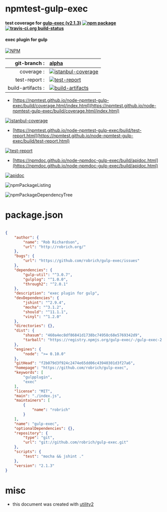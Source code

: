 # npmtest-gulp-exec

#### test coverage for  [gulp-exec (v2.1.3)](https://github.com/robrich/gulp-exec)  [![npm package](https://img.shields.io/npm/v/npmtest-gulp-exec.svg?style=flat-square)](https://www.npmjs.org/package/npmtest-gulp-exec) [![travis-ci.org build-status](https://api.travis-ci.org/npmtest/node-npmtest-gulp-exec.svg)](https://travis-ci.org/npmtest/node-npmtest-gulp-exec)

#### exec plugin for gulp

[![NPM](https://nodei.co/npm/gulp-exec.png?downloads=true&downloadRank=true&stars=true)](https://www.npmjs.com/package/gulp-exec)

| git-branch : | [alpha](https://github.com/npmtest/node-npmtest-gulp-exec/tree/alpha)|
|--:|:--|
| coverage : | [![istanbul-coverage](https://npmtest.github.io/node-npmtest-gulp-exec/build/coverage.badge.svg)](https://npmtest.github.io/node-npmtest-gulp-exec/build/coverage.html/index.html)|
| test-report : | [![test-report](https://npmtest.github.io/node-npmtest-gulp-exec/build/test-report.badge.svg)](https://npmtest.github.io/node-npmtest-gulp-exec/build/test-report.html)|
| build-artifacts : | [![build-artifacts](https://npmtest.github.io/node-npmtest-gulp-exec/glyphicons_144_folder_open.png)](https://github.com/npmtest/node-npmtest-gulp-exec/tree/gh-pages/build)|

- [https://npmtest.github.io/node-npmtest-gulp-exec/build/coverage.html/index.html](https://npmtest.github.io/node-npmtest-gulp-exec/build/coverage.html/index.html)

[![istanbul-coverage](https://npmtest.github.io/node-npmtest-gulp-exec/build/screenCapture.buildCi.browser.%252Ftmp%252Fbuild%252Fcoverage.lib.html.png)](https://npmtest.github.io/node-npmtest-gulp-exec/build/coverage.html/index.html)

- [https://npmtest.github.io/node-npmtest-gulp-exec/build/test-report.html](https://npmtest.github.io/node-npmtest-gulp-exec/build/test-report.html)

[![test-report](https://npmtest.github.io/node-npmtest-gulp-exec/build/screenCapture.buildCi.browser.%252Ftmp%252Fbuild%252Ftest-report.html.png)](https://npmtest.github.io/node-npmtest-gulp-exec/build/test-report.html)

- [https://npmdoc.github.io/node-npmdoc-gulp-exec/build/apidoc.html](https://npmdoc.github.io/node-npmdoc-gulp-exec/build/apidoc.html)

[![apidoc](https://npmdoc.github.io/node-npmdoc-gulp-exec/build/screenCapture.buildCi.browser.%252Ftmp%252Fbuild%252Fapidoc.html.png)](https://npmdoc.github.io/node-npmdoc-gulp-exec/build/apidoc.html)

![npmPackageListing](https://npmtest.github.io/node-npmtest-gulp-exec/build/screenCapture.npmPackageListing.svg)

![npmPackageDependencyTree](https://npmtest.github.io/node-npmtest-gulp-exec/build/screenCapture.npmPackageDependencyTree.svg)



# package.json

```json

{
    "author": {
        "name": "Rob Richardson",
        "url": "http://robrich.org/"
    },
    "bugs": {
        "url": "https://github.com/robrich/gulp-exec/issues"
    },
    "dependencies": {
        "gulp-util": "^3.0.7",
        "gulplog": "^1.0.0",
        "through2": "^2.0.1"
    },
    "description": "exec plugin for gulp",
    "devDependencies": {
        "jshint": "^2.9.4",
        "mocha": "^3.1.2",
        "should": "^11.1.1",
        "vinyl": "^1.2.0"
    },
    "directories": {},
    "dist": {
        "shasum": "460a4ec8df86841d1738bc74958c68e5769342d9",
        "tarball": "https://registry.npmjs.org/gulp-exec/-/gulp-exec-2.1.3.tgz"
    },
    "engines": {
        "node": ">= 0.10.0"
    },
    "gitHead": "f2b079d3f924c2474e65dd06c43940301d3f27a6",
    "homepage": "https://github.com/robrich/gulp-exec",
    "keywords": [
        "gulpplugin",
        "exec"
    ],
    "license": "MIT",
    "main": "./index.js",
    "maintainers": [
        {
            "name": "robrich"
        }
    ],
    "name": "gulp-exec",
    "optionalDependencies": {},
    "repository": {
        "type": "git",
        "url": "git://github.com/robrich/gulp-exec.git"
    },
    "scripts": {
        "test": "mocha && jshint ."
    },
    "version": "2.1.3"
}
```



# misc
- this document was created with [utility2](https://github.com/kaizhu256/node-utility2)
